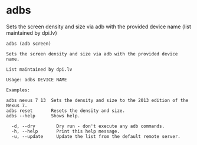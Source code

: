 # adbs
Sets the screen density and size via adb with the provided device name (list maintained by dpi.lv)

```
adbs (adb screen)

Sets the screen density and size via adb with the provided device name.

List maintained by dpi.lv

Usage: adbs DEVICE NAME

Examples:

adbs nexus 7 13  Sets the density and size to the 2013 edition of the Nexus 7.
adbs reset       Resets the density and size.
adbs --help      Shows help.

  -d, --dry        Dry run - don't execute any adb commands.
  -h, --help       Print this help message.
  -u, --update     Update the list from the default remote server.
```
